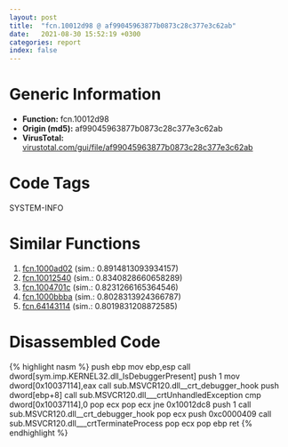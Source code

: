 ```yaml
---
layout: post
title:  "fcn.10012d98 @ af99045963877b0873c28c377e3c62ab"
date:   2021-08-30 15:52:19 +0300
categories: report
index: false
---
```


# Generic Information
- **Function:** fcn.10012d98
- **Origin (md5):** af99045963877b0873c28c377e3c62ab
- **VirusTotal:** [virustotal.com/gui/file/af99045963877b0873c28c377e3c62ab][virustotal_ref]

# Code Tags
<span class="tag" id="SYSTEM-INFO">SYSTEM-INFO</span>


# Similar Functions

1. [fcn.1000ad02][similar_1_ref] (sim.: 0.8914813093934157)
2. [fcn.10012540][similar_2_ref] (sim.: 0.8340828660658289)
3. [fcn.1004701c][similar_3_ref] (sim.: 0.8231266165364546)
4. [fcn.1000bbba][similar_4_ref] (sim.: 0.8028313924366787)
5. [fcn.64143114][similar_5_ref] (sim.: 0.8019831208872585)


# Disassembled Code

{% highlight nasm %}
push ebp
mov ebp,esp
call dword[sym.imp.KERNEL32.dll_IsDebuggerPresent]
push 1
mov dword[0x10037114],eax
call sub.MSVCR120.dll__crt_debugger_hook
push dword[ebp+8]
call sub.MSVCR120.dll___crtUnhandledException
cmp dword[0x10037114],0
pop ecx
pop ecx
jne 0x10012dc8
push 1
call sub.MSVCR120.dll__crt_debugger_hook
pop ecx
push 0xc0000409
call sub.MSVCR120.dll___crtTerminateProcess
pop ecx
pop ebp
ret 
{% endhighlight %}


[similar_1_ref]: /report/fcn.1000ad02@b7467517f3ef2950fbbab46c56c44481
[similar_2_ref]: /report/fcn.10012540@9058155dd9c058150440a66ebc2b54ac
[similar_3_ref]: /report/fcn.1004701c@281065207e373a4ee1e30bbbdc7817fd
[similar_4_ref]: /report/fcn.1000bbba@ca9ea786d78fbd8b044a85f19ea8ac95
[similar_5_ref]: /report/fcn.64143114@07e4412910bcf0f5969ef64c44eecb2d
[virustotal_ref]: https://www.virustotal.com/gui/file/af99045963877b0873c28c377e3c62ab